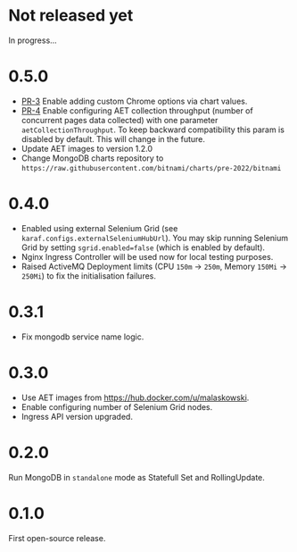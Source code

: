 # Not released yet
In progress...

# 0.5.0
- [PR-3](https://github.com/malaskowski/aet-helm/pull/3) Enable adding custom Chrome options via chart values.
- [PR-4](https://github.com/malaskowski/aet-helm/pull/4) Enable configuring AET collection throughput (number of concurrent pages data collected) with one parameter `aetCollectionThroughput`. To keep backward compatibility this param is disabled by default. This will change in the future.
- Update AET images to version 1.2.0
- Change MongoDB charts repository to `https://raw.githubusercontent.com/bitnami/charts/pre-2022/bitnami`

# 0.4.0
- Enabled using external Selenium Grid (see `karaf.configs.externalSeleniumHubUrl`). You may skip running Selenium Grid by setting `sgrid.enabled=false` (which is enabled by default).
- Nginx Ingress Controller will be used now for local testing purposes.
- Raised ActiveMQ Deployment limits (CPU `150m` -> `250m`, Memory `150Mi` -> `250Mi`) to fix the initialisation failures.

# 0.3.1
- Fix mongodb service name logic.

# 0.3.0
- Use AET images from https://hub.docker.com/u/malaskowski.
- Enable configuring number of Selenium Grid nodes.
- Ingress API version upgraded.

# 0.2.0
Run MongoDB in `standalone` mode as Statefull Set and RollingUpdate.

# 0.1.0
First open-source release.
